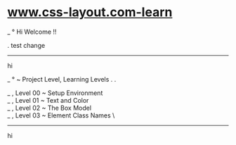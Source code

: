 # www.css-layout.com-learn

_ ° Hi Welcome !!

. test change

---

hi

_ ° ~ Project Level, Learning Levels . .


_ , Level 00 ~ Setup Environment \
_ , Level 01 ~ Text and Color \
_ , Level 02 ~ The Box Model \
_ , Level 03 ~ Element Class Names \


---


hi